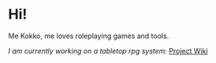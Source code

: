 # Hi!

Me Kokko, me loves roleplaying games and tools.

_I am currently working on a tabletop rpg system:_ [Project Wiki](http://weltis.cc/)

<!---
mrkkokko/mrkkokko is a ✨ special ✨ repository because its `README.md` (this file) appears on your GitHub profile.
You can click the Preview link to take a look at your changes.
--->
